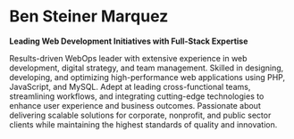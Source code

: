 # Ben Steiner Marquez
**Leading Web Development Initiatives with Full-Stack Expertise**

Results-driven WebOps leader with extensive experience in web development, digital strategy, and team management. Skilled in designing, developing, and optimizing high-performance web applications using PHP, JavaScript, and MySQL. Adept at leading cross-functional teams, streamlining workflows, and integrating cutting-edge technologies to enhance user experience and business outcomes. Passionate about delivering scalable solutions for corporate, nonprofit, and public sector clients while maintaining the highest standards of quality and innovation.
